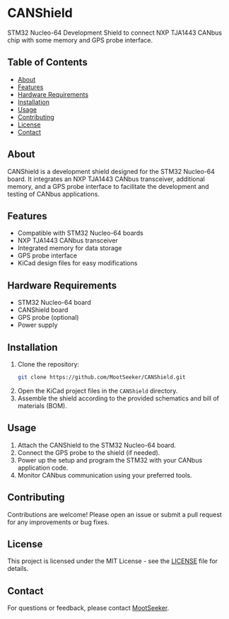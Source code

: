 # CANShield

STM32 Nucleo-64 Development Shield to connect NXP TJA1443 CANbus chip with some memory and GPS probe interface.

## Table of Contents
- [About](#about)
- [Features](#features)
- [Hardware Requirements](#hardware-requirements)
- [Installation](#installation)
- [Usage](#usage)
- [Contributing](#contributing)
- [License](#license)
- [Contact](#contact)

## About
CANShield is a development shield designed for the STM32 Nucleo-64 board. It integrates an NXP TJA1443 CANbus transceiver, additional memory, and a GPS probe interface to facilitate the development and testing of CANbus applications.

## Features
- Compatible with STM32 Nucleo-64 boards
- NXP TJA1443 CANbus transceiver
- Integrated memory for data storage
- GPS probe interface
- KiCad design files for easy modifications

## Hardware Requirements
- STM32 Nucleo-64 board
- CANShield board
- GPS probe (optional)
- Power supply

## Installation
1. Clone the repository:
    ```sh
    git clone https://github.com/MootSeeker/CANShield.git
    ```
2. Open the KiCad project files in the `CANShield` directory.
3. Assemble the shield according to the provided schematics and bill of materials (BOM).

## Usage
1. Attach the CANShield to the STM32 Nucleo-64 board.
2. Connect the GPS probe to the shield (if needed).
3. Power up the setup and program the STM32 with your CANbus application code.
4. Monitor CANbus communication using your preferred tools.

## Contributing
Contributions are welcome! Please open an issue or submit a pull request for any improvements or bug fixes.

## License
This project is licensed under the MIT License - see the [LICENSE](LICENSE) file for details.

## Contact
For questions or feedback, please contact [MootSeeker](https://github.com/MootSeeker).

